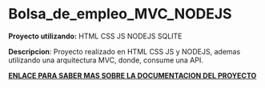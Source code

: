 # Bolsa_de_empleo_MVC_NODEJS

**Proyecto utilizando:** HTML CSS JS NODEJS SQLITE

**Descripcion**: Proyecto realizado en HTML CSS JS y NODEJS, ademas utilizando una arquitectura MVC, donde, consume una API.

[**ENLACE PARA SABER MAS SOBRE LA DOCUMENTACION DEL PROYECTO**](Documentación.pdf)

